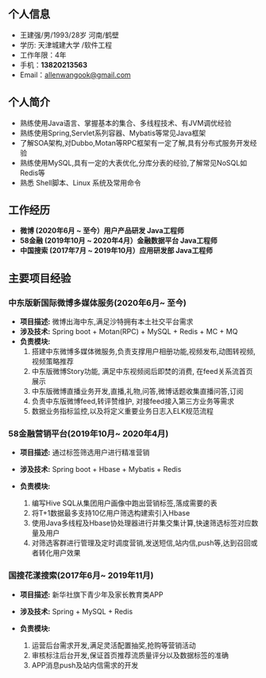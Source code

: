 ## 个人信息

* 王建强/男/1993/28岁  河南/鹤壁
* 学历: 天津城建大学 /软件工程
* 工作年限：4年
* 手机：**13820213563**
* Email：allenwangook@gmail.com

## 个人简介
- 熟练使用Java语言、掌握基本的集合、多线程技术、有JVM调优经验
- 熟练使用Spring,Servlet系列容器、Mybatis等常见Java框架
- 了解SOA架构,对Dubbo,Motan等RPC框架有一定了解,具有分布式服务开发经验
- 熟练使用MySQL,具有一定的大表优化,分库分表的经验,了解常见NoSQL如Redis等
- 熟悉 Shell脚本、Linux 系统及常用命令

## 工作经历
- **微博  (2020年6月 ~ 至今）用户产品研发  Java工程师**
- **58金融 (2019年10月 ~ 2020年4月）金融数据平台 Java工程师**
- **中国搜索 (2017年7月 ~ 2019年10月）应用研发部 Java工程师**

## 主要项目经验

### 中东版新国际微博多媒体服务(2020年6月~ 至今)
* **项目描述:** 微博出海中东,满足沙特拥有本土社交平台需求
* **涉及技术:** Spring boot + Motan(RPC) + MySQL + Redis + MC + MQ
* **负责模块:**
    1. 搭建中东微博多媒体微服务,负责支撑用户相册功能,视频发布,动图转视频,视频策略推荐
    2. 中东版微博Story功能, 满足中东视频阅后即焚的消费, 在feed关系流首页展示
    3. 中东版微博直播业务开发,直播,礼物,问答,微博话题收集直播问答,订阅
    4. 负责中东版微博feed,转评赞维护, 对接feed接入第三方业务等需求
    5.  数据业务指标监控,以及将定义重要业务日志入ELK规范流程

### 58金融营销平台(2019年10月~ 2020年4月)
* **项目描述:** 通过标签筛选用户进行精准营销
* **涉及技术:** Spring boot + Hbase + Mybatis + Redis
* **负责模块:**

	1. 编写Hive SQL从集团用户画像中跑出营销标签,落成需要的表
	2. 将T+1数据最多支持10亿用户筛选构建索引入Hbase
	3. 使用Java多线程及Hbase协处理器进行并集交集计算,快速筛选标签对应数量及用户
	4. 对筛选客群进行管理及定时调度营销,发送短信,站内信,push等,达到召回或者转化用户效果 


### 国搜花漾搜索(2017年6月~ 2019年11月)
* **项目描述:** 新华社旗下青少年及家长教育类APP
* **涉及技术:** Spring + MySQL + Redis
* **负责模块:**

	1. 运营后台需求开发,满足灵活配置抽奖,抢购等营销活动
	2. 审核标注后台开发,保证首页推荐流质量评分以及数据标签的准确
	3. APP消息push及站内信需求的开发


    